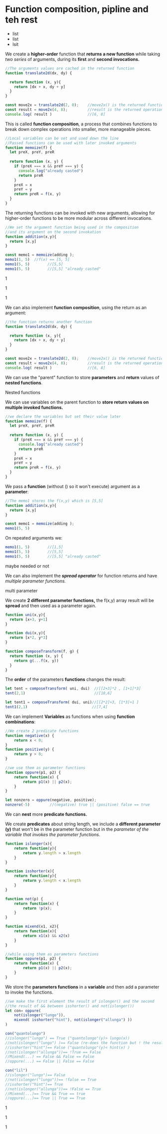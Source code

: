 # Function composition, pipline and teh rest

* list
* list
* lsit

We create a **higher-order** function that **returns a new function** while taking _two series_ of arguments, during its **first** and **second invocations.**

```jsx
//The arguments values are cached in the returned function
function translate2d(dx, dy) {

  return function (x, y){
    return [dx + x, dy + y]  
  }
}

const move2x = translate2d(2, 0);    //move2x() is the returned function 
const result = move2x(4, 8);         //result is the returned operation result
console.log( result )                //[6, 8]
```

This is called **function composition**, a process that combines functions to break down complex operations into smaller, more manageable pieces.&#x20;

```jsx
//Local variables can be set and used down the line
//Passed functions can be used with later invoked arguments
function memoize(f) {
  let preX, preY, preR
  
  return function (x, y) {
    if (preX === x && preY === y) {
      console.log("already casted")
      return preR
    }
    preX = x
    preY = y
    return preR = f(x, y)
  }
}
```

The returning functions can be invoked with new arguments, allowing for higher-order functions to be more modular across different invocations.

```jsx
//We set the argument function being used in the composition
//and its argument on the second invokation
function addition(x,y){
  return [x,y]
}

const memo1 = memoize(adding );      
memo1(1, 5)  //f(x) == [5, 5]
memo1(5, 5)        //[5,5]
memo1(5, 5)        //[5,5] "already casted"
```

1

1

1

We can also implement **function composition**, using the return as an argument:

```jsx
//the function returns another function
function translate2d(dx, dy) {

  return function (x, y){
    return [dx + x, dy + y]  
  }
}

const move2x = translate2d(2, 0);    //move2x() is the returned function 
const result = move2x(4, 8);         //result is the returned operation result
console.log( result )                //[6, 8]
```

We can use the "parent" function to store **parameters** and **return** values of **nested functions**.

Nested functions

We can use variables on the parent function to **store return values on multiple invoked functions.**

```jsx
//we declare the variables but set their value later
function memoize(f) {
  let preX, preY, preR
  
  return function (x, y) {
    if (preX === x && preY === y) {
      console.log("already casted")
      return preR
    }
    preX = x
    preY = y
    return preR = f(x, y)
  }
}
```

We pass a **function** (without () so it won't execute) argument as a **parameter**:

```jsx
//The memo1 stores the f(x,y) which is [5,5]
function addition(x,y){
  return [x,y]
}

const memo1 = memoize(adding );      
memo1(5, 5)                          
```

On repeated arguments we:

```jsx
memo1(1, 5)        //[1,5]
memo1(5, 5)        //[5,5]
memo1(5, 5)        //[5,5] "already casted"
```

maybe needed or not&#x20;

We can also implement the _**spread operator**_ for function returns and have _multiple parameter functions._

multi parameter

We create **2 different parameter functions,** the f(x,y) array result will be **spread** and then used as a parameter again.

```jsx
function uni(x,y){
  return [x+3, y+1]
}

function dui(x,y){
  return [x*2, y*3]
}

function composeTransform(f, g) {
  return function (x, y) {
    return g(...f(x, y))
  }
}
```

The **order** of the parameters **functions** changes the result:

```jsx
let tent = composeTransform( uni, dui)  //[[2+3]*2 , [1+1]*3] 
tent(2,1)                               //[10,6] 

let tent1 = composeTransform( dui, uni)//[[2*2]+3, [1*3]+1 ] 
tent1(2,1)                             //[7,4]
```

We can implement **Variables** as functions when using **function combinations**:

```jsx
//We create 2 predicate functions 
function negative(x) {
    return x < 0;
}
function positive(y) {
    return y > 0;
}

//we use them as parameter functions
function oppure(p1, p2) {
    return function(x) {
        return p1(x) || p2(x);
    }
}

let nonzero = oppure(negative, positive);
nonzero(-5)         //(negative) true || (positive) false == true
```

We can **nest** more **predicate functions.**

We create **predicates** about string length, we include a **different parameter (y)** that won't be in the parameter function but in the _parameter of the variable that invokes the parameter functions_.

```jsx
function islonger(x){
    return function(y){
        return y.length > x.length
    }
}

function isshorter(x){
    return function(y){
        return y.length < x.length
    }
}

function not(p) {
    return function(x) {
        return !p(x);
    }
}

function mixend(x1, x2){
    return function(x){
        return x1(x) && x2(x)
    }
}

//while using them as parameters functions
function oppure(p1, p2) {
    return function(x) {
        return p1(x) || p2(x);
    }
}
```

We store the **parameters functions** in a **variable** and then add a parameter to invoke the functions.

```jsx
//we make the first element the result of islonger() and the second
//the result of && between isshorter() and not(islonger())
let con= oppure(
    not(islonger("lungo")), 
    mixend( isshorter("hint"), not(islonger("allunga") ))
)

con("quantolungo") 
//islonger("lungo") == True ("quantolungo"(y)> lungo(x))
//not(islonger("lungo") )== False (re-does the function but ! the result)
//isshorter("hint")== False ("quantolungo"(y)< hint(x) )
//not(islonger("allunga"))== !True == False
//Mixend(...) == False && False == False
//oppure(...) == False || False == False

con("lil")
//islonger("lungo")== False
//not(islonger("lungo"))== !false == True
//isshorter("hint")== True
//not(islonger("allunga"))== !False == True
//Mixend(...)== True && True == true
//oppure(...)== True || True == True
```

1

1

1
